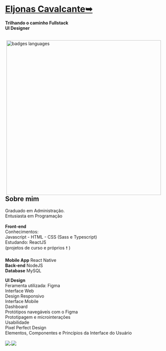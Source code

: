 

# <b>[Eljonas Cavalcante➥](https://www.linkedin.com/in/eljonascavalcante)</b>
<b>Trilhando o caminho Fullstack</b><br>
<b>UI Designer</b> <br><br>


<img src="https://user-images.githubusercontent.com/85083611/160430856-962db39c-65b9-4aa3-85fe-c9cb6e04e81a.png" min-width="500" max-width="500" width="500" align="right" alt="badges languages">

## Sobre mim


Graduado em Administração.<br>
Entusiasta em Programação
<br><br>
<b>Front-end </b>
<br>
Conhecimentos:<br> Javascript - HTML - CSS (Sass e Typescript)
<br>
Estudando: ReactJS 
<br>
(projetos de curso e próprios 🠕 )
<br><br>
<b>Mobile App</b> React Native 
<br>
<b>Back-end</b> NodeJS
<br>
<b>Database</b> MySQL 
<br>

<b>UI Design</b><br>
Feramenta utilizada: Figma
<br>
Interface Web
<br>
Design Responsivo
<br>
Interface Mobile
<br>
Dashboard
<br>
Protótipos navegáveis com o Figma
<br>
Prototipagem e microinterações
<br>
Usabilidade 
<br>
Pixel Perfect Design
<br>
Elementos, Componentes e Princípios da Interface do Usuário






<a href="https://github.com/anuraghazra/github-readme-stats">
  <img align="center" src="https://github-readme-stats.vercel.app/api/top-langs/?username=EljonasCavalcante&layout=demo&theme=tokyonight&border_radius=15&hide_border=true" />
</a>
<a href="https://github.com/anuraghazra/convoychat">
  <img align="center" src="https://github-readme-stats.vercel.app/api?username=EljonasCavalcante&hide=&show_icons=true&theme=tokyonight&border_radius=15&hide_border=true&diplay=flex" />
</a>
     

     
<!--
 
<p align="left">
Tools: <br>

<img src="https://img.icons8.com/color/48/000000/git.png"  width="40" height="40" align="center" />
 <img src="https://user-images.githubusercontent.com/85083611/149635363-91cabd41-89da-4763-b2a7-92a7b7ac45ac.png"  width="35" height="35" align="center" />
<img src="https://img.icons8.com/color/48/000000/visual-studio-code-2019.png"  width="35" height="35" align="center" />
<img src="https://img.icons8.com/color/48/000000/figma--v1.png"  width="35" height="35" align="center" />
<img src="https://img.icons8.com/color/48/000000/adobe-photoshop.png"  width="38" height="38" align="center" />
 


<p align="left">
 
 <img src="https://img.icons8.com/color/48/000000/javascript.png"  width="57" height="57" align="center" /> 
 
<img src="https://user-images.githubusercontent.com/85083611/122487433-a20f3a00-cfb1-11eb-9693-218c48f60620.png"  width="45" height="45" align="center" />
 
<img src="https://img.icons8.com/color/48/000000/css3.png"  width="57" height="57" align="center" />
 

 
<img src="https://img.icons8.com/color/48/000000/bootstrap.png"  width="57" height="57" align="center" />
 
 <img src="https://cdn.icon-icons.com/icons2/2415/PNG/512/react_original_wordmark_logo_icon_146375.png"  width="52" height="52" align="center" />
 
  <img src="https://user-images.githubusercontent.com/85083611/149635222-4c1bce14-08d5-400e-bd72-69c104045801.png"  width="52" height="52" align="center" />
 
  <img src="https://img.icons8.com/color/48/000000/nodejs.png"  width="72" height="72" align="center" />
 
 
  

 </p>
 


 
 
 <h1 align="center">
 
 
 ![Eljonas Cavalcante's GitHub stats](https://github-readme-stats.vercel.app/api?username=EljonasCavalcante&hide=prs,issues&theme=tokyonight&border_radius=15&hide_border=true&diplay=flex)

![Top Langs](https://github-readme-stats.vercel.app/api/top-langs/?username=EljonasCavalcante&layout=compact&theme=tokyonight&border_radius=15&hide_border=true)


 
 <a href="#"><img src="https://miro.medium.com/max/724/1*i8-u-V8LTTbQwTeUwLI_BQ.gif"  height="400" align="center" /> </a>
 </h1>
<br>

 <h4 align="left">
  
</h4> -->
